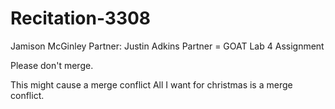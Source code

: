 # Recitation-3308

Jamison McGinley
Partner: Justin Adkins
Partner = GOAT
Lab 4 Assignment


Please don't merge.

This might cause a merge conflict
All I want for christmas is a merge conflict.
